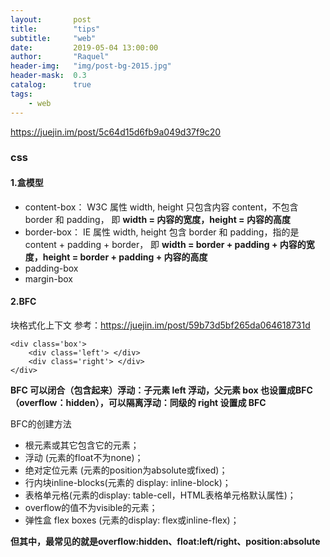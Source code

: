 ```yaml
---
layout:       post
title:        "tips"
subtitle:     "web"
date:         2019-05-04 13:00:00
author:       "Raquel"
header-img:   "img/post-bg-2015.jpg"
header-mask:  0.3
catalog:      true
tags:
    - web
---
```

https://juejin.im/post/5c64d15d6fb9a049d37f9c20
### css
#### 1.盒模型
 - content-box：
 W3C 属性 width, height 只包含内容 content，不包含 border 和 padding， 即
 **width = 内容的宽度，height = 内容的高度**
 - border-box：
 IE 属性 width, height 包含 border 和 padding，指的是 content + padding + border， 即
 **width = border + padding + 内容的宽度，height = border + padding + 内容的高度**
 - padding-box
 - margin-box

#### 2.BFC
块格式化上下文
参考：https://juejin.im/post/59b73d5bf265da064618731d
```
<div class='box'>
    <div class='left'> </div>
    <div class='right'> </div>
</div>
```
**BFC 可以闭合（包含起来）浮动：子元素 left 浮动，父元素 box 也设置成BFC（overflow：hidden），可以隔离浮动：同级的 right 设置成 BFC**

BFC的创建方法
 - 根元素或其它包含它的元素；
 - 浮动 (元素的float不为none)；
 - 绝对定位元素 (元素的position为absolute或fixed)；
 - 行内块inline-blocks(元素的 display: inline-block)；
 - 表格单元格(元素的display: table-cell，HTML表格单元格默认属性)；
 - overflow的值不为visible的元素；
 - 弹性盒 flex boxes (元素的display: flex或inline-flex)；

**但其中，最常见的就是overflow:hidden、float:left/right、position:absolute**
